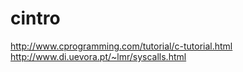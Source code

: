 # cintro

http://www.cprogramming.com/tutorial/c-tutorial.html
http://www.di.uevora.pt/~lmr/syscalls.html
